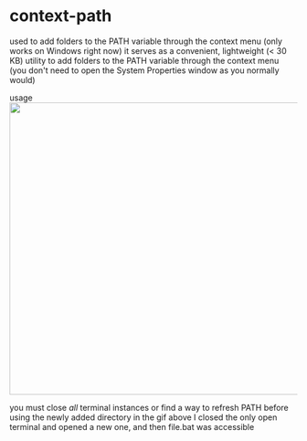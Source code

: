 # context-path

 used to add folders to the PATH variable through the context menu (only works on Windows right now)
it serves as a convenient, lightweight (< 30 KB) utility to add folders to the PATH variable through the context menu (you don't need to open the System Properties window as you normally would) 


usage
<img src="https://user-images.githubusercontent.com/68165727/188911542-7913bff0-6479-4429-b8be-a84154e27b52.gif" width=512>

you must close *all* terminal instances or find a way to refresh PATH before using the newly added directory 
in the gif above I closed the only open terminal and opened a new one, and then file.bat was accessible 
